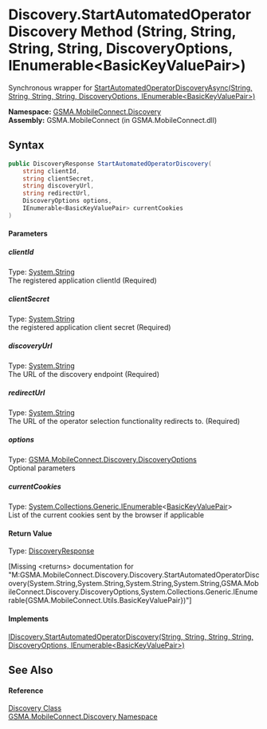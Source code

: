 Discovery.StartAutomatedOperatorDiscovery Method (String, String, String, String, DiscoveryOptions, IEnumerable&lt;BasicKeyValuePair>)
======================================================================================================================================
Synchronous wrapper for [StartAutomatedOperatorDiscoveryAsync(String, String, String, String, DiscoveryOptions, IEnumerable&lt;BasicKeyValuePair>)][1]

**Namespace:** [GSMA.MobileConnect.Discovery][2]  
**Assembly:** GSMA.MobileConnect (in GSMA.MobileConnect.dll)

Syntax
------

```csharp
public DiscoveryResponse StartAutomatedOperatorDiscovery(
	string clientId,
	string clientSecret,
	string discoveryUrl,
	string redirectUrl,
	DiscoveryOptions options,
	IEnumerable<BasicKeyValuePair> currentCookies
)
```

#### Parameters

##### *clientId*
Type: [System.String][3]  
The registered application clientId (Required)

##### *clientSecret*
Type: [System.String][3]  
the registered application client secret (Required)

##### *discoveryUrl*
Type: [System.String][3]  
The URL of the discovery endpoint (Required)

##### *redirectUrl*
Type: [System.String][3]  
The URL of the operator selection functionality redirects to. (Required)

##### *options*
Type: [GSMA.MobileConnect.Discovery.DiscoveryOptions][4]  
Optional parameters

##### *currentCookies*
Type: [System.Collections.Generic.IEnumerable][5]&lt;[BasicKeyValuePair][6]>  
List of the current cookies sent by the browser if applicable

#### Return Value
Type: [DiscoveryResponse][7]  

[Missing &lt;returns> documentation for "M:GSMA.MobileConnect.Discovery.Discovery.StartAutomatedOperatorDiscovery(System.String,System.String,System.String,System.String,GSMA.MobileConnect.Discovery.DiscoveryOptions,System.Collections.Generic.IEnumerable{GSMA.MobileConnect.Utils.BasicKeyValuePair})"]

#### Implements
[IDiscovery.StartAutomatedOperatorDiscovery(String, String, String, String, DiscoveryOptions, IEnumerable&lt;BasicKeyValuePair>)][8]  


See Also
--------

#### Reference
[Discovery Class][9]  
[GSMA.MobileConnect.Discovery Namespace][2]  

[1]: ../IDiscovery/StartAutomatedOperatorDiscoveryAsync_1.md
[2]: ../README.md
[3]: http://msdn.microsoft.com/en-us/library/s1wwdcbf
[4]: ../DiscoveryOptions/README.md
[5]: http://msdn.microsoft.com/en-us/library/9eekhta0
[6]: ../../GSMA.MobileConnect.Utils/BasicKeyValuePair/README.md
[7]: ../DiscoveryResponse/README.md
[8]: ../IDiscovery/StartAutomatedOperatorDiscovery_1.md
[9]: README.md
[10]: ../../_icons/Help.png